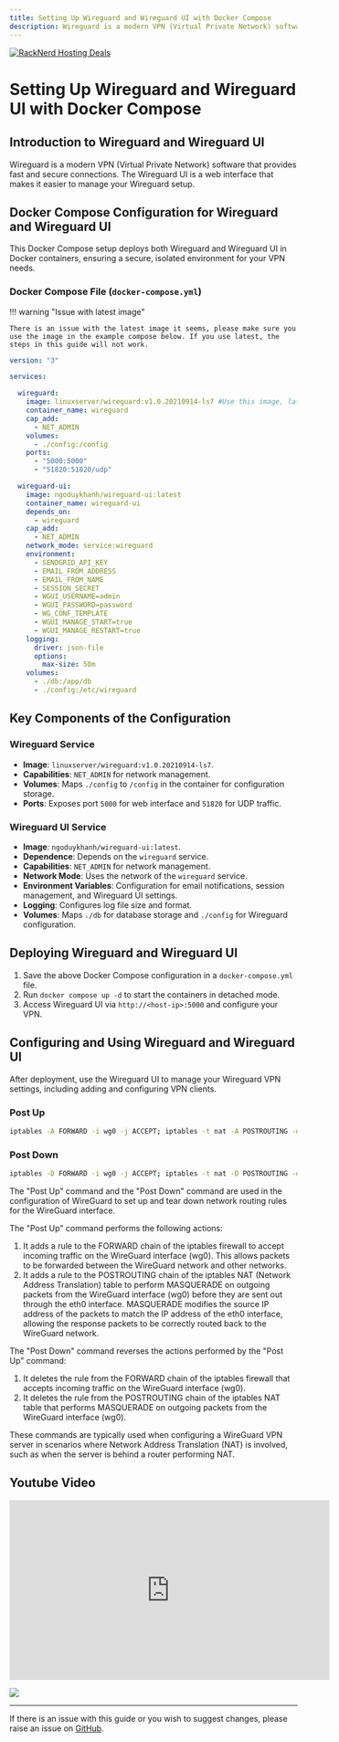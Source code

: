 ```yaml
---
title: Setting Up Wireguard and Wireguard UI with Docker Compose
description: Wireguard is a modern VPN (Virtual Private Network) software that provides fast and secure connections. The Wireguard UI is a web interface that makes it easier to manage your Wireguard setup.
---
```

<a href="https://my.racknerd.com/aff.php?aff=5792ref=techdox.nz" target="_blank">
    <img src="https://racknerd.com/banners/728x90.gif" alt="RackNerd Hosting Deals">
</a>

# Setting Up Wireguard and Wireguard UI with Docker Compose

## Introduction to Wireguard and Wireguard UI

Wireguard is a modern VPN (Virtual Private Network) software that provides fast and secure connections. The Wireguard UI is a web interface that makes it easier to manage your Wireguard setup.

## Docker Compose Configuration for Wireguard and Wireguard UI

This Docker Compose setup deploys both Wireguard and Wireguard UI in Docker containers, ensuring a secure, isolated environment for your VPN needs.

### Docker Compose File (`docker-compose.yml`)

!!! warning "Issue with latest image"

    There is an issue with the latest image it seems, please make sure you use the image in the example compose below. If you use latest, the steps in this guide will not work.

```yaml
version: "3"

services:

  wireguard:
    image: linuxserver/wireguard:v1.0.20210914-ls7 #Use this image, latest seems to have issues
    container_name: wireguard
    cap_add:
      - NET_ADMIN
    volumes:
      - ./config:/config
    ports:
      - "5000:5000"
      - "51820:51820/udp"

  wireguard-ui:
    image: ngoduykhanh/wireguard-ui:latest
    container_name: wireguard-ui
    depends_on:
      - wireguard
    cap_add:
      - NET_ADMIN
    network_mode: service:wireguard
    environment:
      - SENDGRID_API_KEY
      - EMAIL_FROM_ADDRESS
      - EMAIL_FROM_NAME
      - SESSION_SECRET
      - WGUI_USERNAME=admin
      - WGUI_PASSWORD=password
      - WG_CONF_TEMPLATE
      - WGUI_MANAGE_START=true
      - WGUI_MANAGE_RESTART=true
    logging:
      driver: json-file
      options:
        max-size: 50m
    volumes:
      - ./db:/app/db
      - ./config:/etc/wireguard
```

## Key Components of the Configuration
### Wireguard Service
- **Image**: `linuxserver/wireguard:v1.0.20210914-ls7`.
- **Capabilities**: `NET_ADMIN` for network management.
- **Volumes**: Maps `./config` to `/config` in the container for configuration storage.
- **Ports**: Exposes port `5000` for web interface and `51820` for UDP traffic.

### Wireguard UI Service
- **Image**: `ngoduykhanh/wireguard-ui:latest`.
- **Dependence**: Depends on the `wireguard` service.
- **Capabilities**: `NET_ADMIN` for network management.
- **Network Mode**: Uses the network of the `wireguard` service.
- **Environment Variables**: Configuration for email notifications, session management, and Wireguard UI settings.
- **Logging**: Configures log file size and format.
- **Volumes**: Maps `./db` for database storage and `./config` for Wireguard configuration.

## Deploying Wireguard and Wireguard UI

1. Save the above Docker Compose configuration in a `docker-compose.yml` file.
2. Run `docker compose up -d` to start the containers in detached mode.
3. Access Wireguard UI via `http://<host-ip>:5000` and configure your VPN.

## Configuring and Using Wireguard and Wireguard UI

After deployment, use the Wireguard UI to manage your Wireguard VPN settings, including adding and configuring VPN clients.


### Post Up

```bash
iptables -A FORWARD -i wg0 -j ACCEPT; iptables -t nat -A POSTROUTING -o eth0 -j MASQUERADE
```

### Post Down

```bash
iptables -D FORWARD -i wg0 -j ACCEPT; iptables -t nat -D POSTROUTING -o eth0 -j MASQUERADE
```

The "Post Up" command and the "Post Down" command are used in the configuration of WireGuard to set up and tear down network routing rules for the WireGuard interface.

The "Post Up" command performs the following actions:

1. It adds a rule to the FORWARD chain of the iptables firewall to accept incoming traffic on the WireGuard interface (wg0). This allows packets to be forwarded between the WireGuard network and other networks.
2. It adds a rule to the POSTROUTING chain of the iptables NAT (Network Address Translation) table to perform MASQUERADE on outgoing packets from the WireGuard interface (wg0) before they are sent out through the eth0 interface. MASQUERADE modifies the source IP address of the packets to match the IP address of the eth0 interface, allowing the response packets to be correctly routed back to the WireGuard network.

The "Post Down" command reverses the actions performed by the "Post Up" command:

1. It deletes the rule from the FORWARD chain of the iptables firewall that accepts incoming traffic on the WireGuard interface (wg0).
2. It deletes the rule from the POSTROUTING chain of the iptables NAT table that performs MASQUERADE on outgoing packets from the WireGuard interface (wg0).

These commands are typically used when configuring a WireGuard VPN server in scenarios where Network Address Translation (NAT) is involved, such as when the server is behind a router performing NAT.

## Youtube Video

<iframe width="560" height="315" src="https://www.youtube.com/embed/QLL5lT0SDoQ?si=Q45zvQMTCsu-7tc-" title="YouTube video player" frameborder="0" allow="accelerometer; autoplay; clipboard-write; encrypted-media; gyroscope; picture-in-picture; web-share" allowfullscreen></iframe>

<a href="https://www.buymeacoffee.com/techdox"><img src="https://img.buymeacoffee.com/button-api/?text=Buy me a cup of tea&emoji=🍵&slug=techdox&button_colour=FFDD00&font_colour=000000&font_family=Cookie&outline_colour=000000&coffee_colour=ffffff" /></a>


---

If there is an issue with this guide or you wish to suggest changes, please raise an issue on [GitHub](https://github.com/Techdox/techdox-docs).
